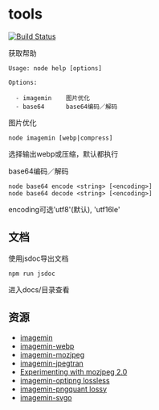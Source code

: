 # tools

[![Build Status](https://travis-ci.org/zp25/tools.svg?branch=master)](https://travis-ci.org/zp25/tools)

获取帮助

~~~
Usage: node help [options]

Options:

  - imagemin    图片优化
  - base64      base64编码／解码
~~~

图片优化

~~~
node imagemin [webp|compress]
~~~
选择输出webp或压缩，默认都执行

base64编码／解码

~~~
node base64 encode <string> [<encoding>]
node base64 decode <string> [<encoding>]
~~~
encoding可选'utf8'(默认), 'utf16le'

## 文档
使用jsdoc导出文档

~~~
npm run jsdoc
~~~
进入docs/目录查看

## 资源
+ [imagemin](https://github.com/imagemin/imagemin "imagemin")
+ [imagemin-webp](https://github.com/imagemin/imagemin-webp "imagemin-webp")
+ [imagemin-mozjpeg](https://github.com/imagemin/imagemin-mozjpeg "imagemin-mozjpeg")
+ [imagemin-jpegtran](https://github.com/imagemin/imagemin-jpegtran "imagemin-jpegtran")
+ [Experimenting with mozjpeg 2.0](https://blog.cloudflare.com/experimenting-with-mozjpeg-2-0/ "Experimenting with mozjpeg 2.0")
+ [imagemin-optipng lossless](https://github.com/imagemin/imagemin-optipng "imagemin-optipng")
+ [imagemin-pngquant lossy](https://github.com/imagemin/imagemin-pngquant "imagemin-pngquant")
+ [imagemin-svgo](https://github.com/imagemin/imagemin-svgo "imagemin-svgo")

